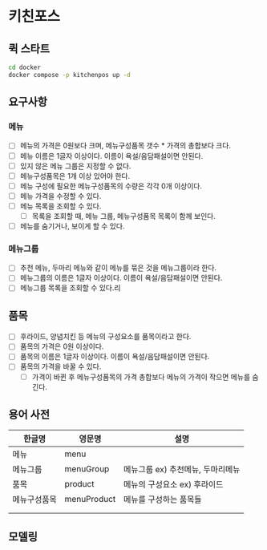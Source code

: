 # 키친포스

## 퀵 스타트

```sh
cd docker
docker compose -p kitchenpos up -d
```
## 요구사항
### 메뉴
- [ ] 메뉴의 가격은 0원보다 크며, 메뉴구성품목 갯수 * 가격의 총합보다 크다.
- [ ] 메뉴 이름은 1글자 이상이다. 이름이 욕설/음담패설이면 안된다.
- [ ] 있지 않은 메뉴 그룹은 지정할 수 없다.
- [ ] 메뉴구성품목은 1개 이상 있어야 한다. 
- [ ] 메뉴 구성에 필요한 메뉴구성품목의 수량은 각각 0개 이상이다.
- [ ] 메뉴 가격을 수정할 수 있다.
- [ ] 메뉴 목록을 조회할 수 있다. 
  - [ ] 목록을 조회할 때, 메뉴 그룹, 메뉴구성품목 목록이 함께 보인다.
- [ ] 메뉴를 숨기거나, 보이게 할 수 있다.
### 메뉴그룹
- [ ] 추천 메뉴, 두마리 메뉴와 같이 메뉴를 묶은 것을 메뉴그룹이라 한다.
- [ ] 메뉴그룹의 이름은 1글자 이상이다. 이름이 욕설/음담패설이면 안된다.
- [ ] 메뉴그룹 목록을 조회할 수 있다.리
## 품목
- [ ] 후라이드, 양념치킨 등 메뉴의 구성요소를 품목이라고 한다.
- [ ] 품목의 가격은 0원 이상이다. 
- [ ] 품목의 이름은 1글자 이상이다. 이름이 욕설/음담패설이면 안된다.
- [ ] 품목의 가격을 바꿀 수 있다. 
  - [ ] 가격이 바뀐 후 메뉴구성품목의 가격 총합보다 메뉴의 가격이 작으면 메뉴를 숨긴다. 
## 용어 사전

| 한글명  | 영문명         | 설명                   |
|------|-------------|----------------------|
| 메뉴   | menu        |                      |
| 메뉴그룹 | menuGroup   | 메뉴그룹 ex) 추천메뉴, 두마리메뉴 |
| 품목   | product     | 메뉴의 구성요소 ex) 후라이드    |
| 메뉴구성품목 | menuProduct | 메뉴를 구성하는 품목들         |
|      |          |                      |
|      |          |                      |

## 모델링
